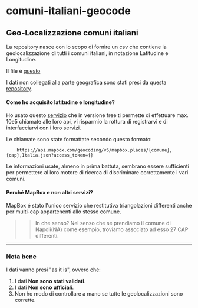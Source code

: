 # comuni-italiani-geocode

## Geo-Localizzazione comuni italiani
La repository nasce con lo scopo di fornire un csv che contiene la geolocalizzazione di tutti i comuni italiani, in notazione Latitudine e Longitudine.

Il file é [questo](https://github.com/gnekt/comuni-italiani-geocode/blob/main/comuni_geocoded.csv)

I dati non collegati alla parte geografica sono stati presi da questa [repository](https://github.com/matteocontrini/comuni-json).

#### Come ho acquisito latitudine e longitudine?
Ho usato questo [servizio](https://www.mapbox.com/) che in versione free ti permette di effettuare max. 10e5 chiamate alle loro api, vi risparmio la rottura di registrarvi e di interfacciarvi con i loro servizi.

Le chiamate sono state formattate secondo questo formato:
```
    https://api.mapbox.com/geocoding/v5/mapbox.places/{comune},{cap},Italia.json?access_token={}
```
Le informazioni usate, almeno in prima battuta, sembrano essere sufficienti per permettere al loro motore di ricerca di discriminare correttamente i vari comuni.

#### Perché __MapBox__ e non altri servizi?
MapBox é stato l'unico servizio che restitutiva triangolazioni differenti anche per multi-cap appartenenti allo stesso comune.
>> In che senso?
>> Nel senso che se prendiamo il comune di Napoli(NA) come esempio, troviamo associato ad esso 27 CAP differenti.

---

### Nota bene
I dati vanno presi "as it is", ovvero che:
1) I dati __Non sono stati validati__.
2) I dati __Non sono ufficiali__.
3) Non ho modo di controllare a mano se tutte le geolocalizzazioni sono corrette.
